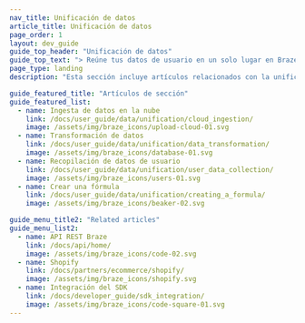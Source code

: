 ```yaml
---
nav_title: Unificación de datos
article_title: Unificación de datos
page_order: 1
layout: dev_guide
guide_top_header: "Unificación de datos"
guide_top_text: "> Reúne tus datos de usuario en un solo lugar en Braze. Sea cual sea el origen de tus datos, puedes unificarlos todos para obtener una imagen completa de quiénes son tus usuarios, incluidos sus comportamientos, preferencias y acciones."
page_type: landing
description: "Esta sección incluye artículos relacionados con la unificación de datos en la Plataforma de Datos Braze."

guide_featured_title: "Artículos de sección"
guide_featured_list:
  - name: Ingesta de datos en la nube
    link: /docs/user_guide/data/unification/cloud_ingestion/
    image: /assets/img/braze_icons/upload-cloud-01.svg
  - name: Transformación de datos
    link: /docs/user_guide/data/unification/data_transformation/
    image: /assets/img/braze_icons/database-01.svg
  - name: Recopilación de datos de usuario
    link: /docs/user_guide/data/unification/user_data_collection/
    image: /assets/img/braze_icons/users-01.svg
  - name: Crear una fórmula
    link: /docs/user_guide/data/unification/creating_a_formula/
    image: /assets/img/braze_icons/beaker-02.svg

guide_menu_title2: "Related articles"
guide_menu_list2:
  - name: API REST Braze
    link: /docs/api/home/
    image: /assets/img/braze_icons/code-02.svg
  - name: Shopify
    link: /docs/partners/ecommerce/shopify/
    image: /assets/img/braze_icons/shopify.svg
  - name: Integración del SDK
    link: /docs/developer_guide/sdk_integration/
    image: /assets/img/braze_icons/code-square-01.svg
---
```

<br><br>
